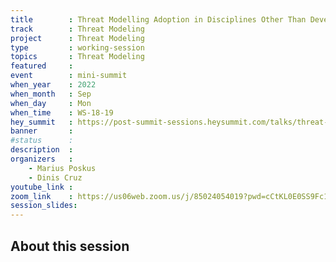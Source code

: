 ```yaml
---
title        : Threat Modelling Adoption in Disciplines Other Than Development
track        : Threat Modeling
project      : Threat Modeling
type         : working-session
topics       : Threat Modeling
featured     :
event        : mini-summit
when_year    : 2022
when_month   : Sep
when_day     : Mon
when_time    : WS-18-19
hey_summit   : https://post-summit-sessions.heysummit.com/talks/threat-modelling-adoption-in-disciplines-other-than-development/
banner       : 
#status      : 
description  :
organizers   :
    - Marius Poskus
    - Dinis Cruz
youtube_link : 
zoom_link    : https://us06web.zoom.us/j/85024054019?pwd=cCtKL0E0SS9Fc1JwWEwxbHNpeWhUQT09
session_slides:
---
```




## About this session
